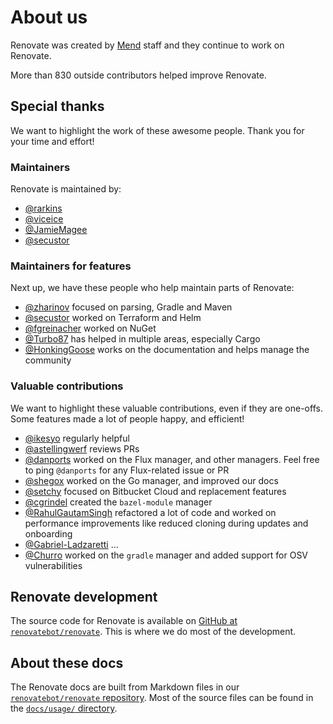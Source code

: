 # About us

Renovate was created by [Mend](https://www.mend.io/) staff and they continue to work on Renovate.

More than 830 outside contributors helped improve Renovate.

## Special thanks

We want to highlight the work of these awesome people.
Thank you for your time and effort!

### Maintainers

Renovate is maintained by:

- [@rarkins](https://github.com/rarkins)
- [@viceice](https://github.com/viceice)
- [@JamieMagee](https://github.com/JamieMagee)
- [@secustor](https://github.com/secustor)

### Maintainers for features

Next up, we have these people who help maintain parts of Renovate:

- [@zharinov](https://github.com/zharinov) focused on parsing, Gradle and Maven
- [@secustor](https://github.com/secustor) worked on Terraform and Helm
- [@fgreinacher](https://github.com/fgreinacher) worked on NuGet
- [@Turbo87](https://github.com/Turbo87) has helped in multiple areas, especially Cargo
- [@HonkingGoose](https://github.com/HonkingGoose) works on the documentation and helps manage the community

### Valuable contributions

We want to highlight these valuable contributions, even if they are one-offs.
Some features made a lot of people happy, and efficient!

- [@ikesyo](https://github.com/ikesyo) regularly helpful
- [@astellingwerf](https://github.com/astellingwerf) reviews PRs
- [@danports](https://github.com/danports) worked on the Flux manager, and other managers. Feel free to ping `@danports` for any Flux-related issue or PR
- [@shegox](https://github.com/shegox) worked on the Go manager, and improved our docs
- [@setchy](https://github.com/setchy) focused on Bitbucket Cloud and replacement features
- [@cgrindel](https://github.com/cgrindel) created the `bazel-module` manager
- [@RahulGautamSingh](https://github.com/RahulGautamSingh) refactored a lot of code and worked on performance improvements like reduced cloning during updates and onboarding
- [@Gabriel-Ladzaretti](https://github.com/Gabriel-Ladzaretti) ...
- [@Churro](https://github.com/Churro) worked on the `gradle` manager and added support for OSV vulnerabilities

## Renovate development

The source code for Renovate is available on [GitHub at `renovatebot/renovate`](https://github.com/renovatebot/renovate).
This is where we do most of the development.

## About these docs

The Renovate docs are built from Markdown files in our [`renovatebot/renovate` repository](https://github.com/renovatebot/renovate).
Most of the source files can be found in the [`docs/usage/` directory](https://github.com/renovatebot/renovate/tree/main/docs/usage).
